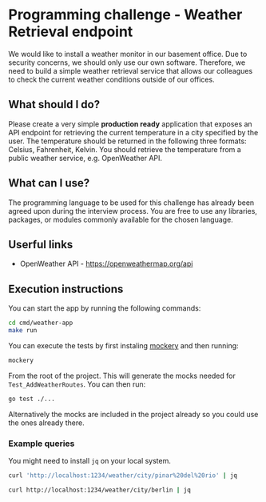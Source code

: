 # Programming challenge - Weather Retrieval endpoint

We would like to install a weather monitor in our basement office. Due to security concerns, we should only use our own software. Therefore, we need to build a simple weather retrieval service that allows our colleagues to check the current weather conditions outside of our offices.

## What should I do?

Please create a very simple **production ready** application that exposes an API endpoint for retrieving the current temperature in a city specified by the user. The temperature should be returned in the following three formats: Celsius, Fahrenheit, Kelvin. You should retrieve the temperature from a public weather service, e.g. OpenWeather API.

## What can I use?

The programming language to be used for this challenge has already been agreed upon during the interview process. You are free to use any libraries, packages, or modules commonly available for the chosen language.

## Userful links

- OpenWeather API - https://openweathermap.org/api

## Execution instructions

You can start the app by running the following commands:

```bash
cd cmd/weather-app
make run
```

You can execute the tests by first instaling [mockery](https://vektra.github.io/mockery/latest/installation/#go-install) and then running:

```bash
mockery
```

From the root of the project. This will generate the mocks needed for `Test_AddWeatherRoutes`. You can then run:

```bash
go test ./...
```

Alternatively the mocks are included in the project already so you could use the ones already there.

### Example queries

You might need to install `jq` on your local system.

```bash
curl 'http://localhost:1234/weather/city/pinar%20del%20rio' | jq
```

```bash
curl http://localhost:1234/weather/city/berlin | jq
```
